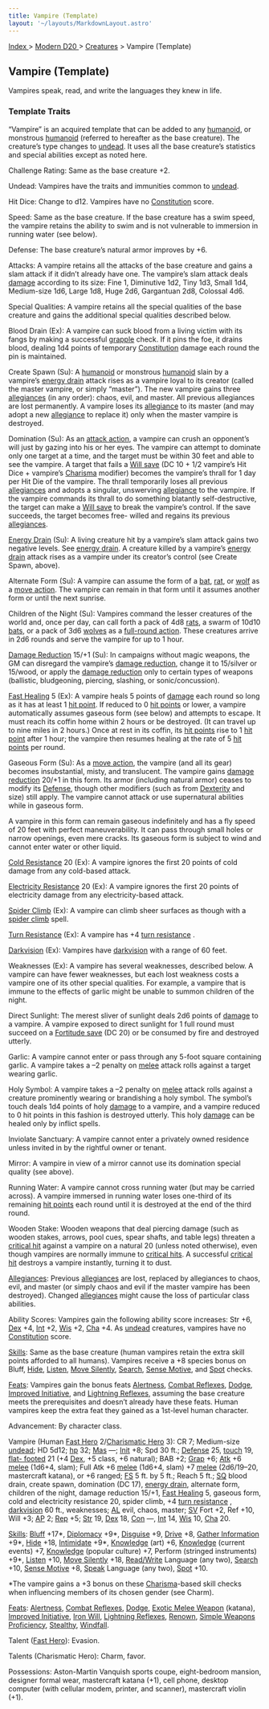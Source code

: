 ```yaml
---
title: Vampire (Template)
layout: '~/layouts/MarkdownLayout.astro'
---
```


[ Index ](/) > [ Modern D20 ](/modern.d20.srd) > [Creatures](/modern.d20.srd/creatures) > Vampire (Template)

## Vampire (Template)

Vampires speak, read, and write the languages they knew in life.

### Template Traits

“Vampire” is an acquired template that can be added to any
[humanoid](/modern.d20.srd/creature.types/humanoid), or monstrous
[humanoid](/modern.d20.srd/creature.types/humanoid) (referred to hereafter as
the base creature). The creature’s type changes to
[undead](/modern.d20.srd/creature.types/undead). It uses all the base
creature’s statistics and special abilities except as noted here.

Challenge Rating: Same as the base creature +2.

Undead: Vampires have the traits and immunities common to
[undead](/modern.d20.srd/creature.types/undead).

Hit Dice: Change to d12. Vampires have no
[Constitution](/modern.d20.srd/basics/ability.scores) score.

Speed: Same as the base creature. If the base creature has a swim speed, the
vampire retains the ability to swim and is not vulnerable to immersion in
running water (see below).

Defense: The base creature’s natural armor improves by +6.

Attacks: A vampire retains all the attacks of the base creature and gains a
slam attack if it didn’t already have one. The vampire’s slam attack deals
[damage](/modern.d20.srd/combat/damage) according to its size: Fine 1,
Diminutive 1d2, Tiny 1d3, Small 1d4, Medium-size 1d6, Large 1d8, Huge 2d6,
Gargantuan 2d8, Colossal 4d6.

Special Qualities: A vampire retains all the special qualities of the base
creature and gains the additional special qualities described below.

Blood Drain (Ex): A vampire can suck blood from a living victim with its fangs
by making a successful [grapple](/modern.d20.srd/combat/grapple) check. If it
pins the foe, it drains blood, dealing 1d4 points of temporary
[Constitution](/modern.d20.srd/basics/ability.scores) damage each round the
pin is maintained.

Create Spawn (Su): A [humanoid](/modern.d20.srd/creature.types/humanoid) or
monstrous [humanoid](/modern.d20.srd/creature.types/humanoid) slain by a
vampire’s [energy drain](/modern.d20.srd/special.abilities/energy.drain)
attack rises as a vampire loyal to its creator (called the master vampire, or
simply “master”). The new vampire gains three
[allegiances](/modern.d20.srd/basics/allegiances) (in any order): chaos, evil,
and master. All previous allegiances are lost permanently. A vampire loses its
[allegiance](/modern.d20.srd/basics/allegiances) to its master (and may adopt
a new [allegiance](/modern.d20.srd/basics/allegiances) to replace it) only
when the master vampire is destroyed.

Domination (Su): As an [attack action](/modern.d20.srd/combat/attack.actions),
a vampire can crush an opponent’s will just by gazing into his or her eyes.
The vampire can attempt to dominate only one target at a time, and the target
must be within 30 feet and able to see the vampire. A target that fails a
[Will save](/modern.d20.srd/basics/saving.throws) (DC 10 + 1/2 vampire’s Hit
Dice + vampire’s [Charisma](/modern.d20.srd/basics/ability.scores) modifier)
becomes the vampire’s thrall for 1 day per Hit Die of the vampire. The thrall
temporarily loses all previous
[allegiances](/modern.d20.srd/basics/allegiances) and adopts a singular,
unswerving [allegiance](/modern.d20.srd/basics/allegiances) to the vampire. If
the vampire commands its thrall to do something blatantly self-destructive,
the target can make a [Will save](/modern.d20.srd/basics/saving.throws) to
break the vampire’s control. If the save succeeds, the target becomes free-
willed and regains its previous
[allegiances](/modern.d20.srd/basics/allegiances).

[Energy Drain](/modern.d20.srd/special.abilities/energy.drain) (Su): A living
creature hit by a vampire’s slam attack gains two negative levels. See [energy drain](/modern.d20.srd/special.abilities/energy.drain). A creature killed by a
vampire’s [energy drain](/modern.d20.srd/special.abilities/energy.drain)
attack rises as a vampire under its creator’s control (see Create Spawn,
above).

Alternate Form (Su): A vampire can assume the form of a
[bat](/modern.d20.srd/creatures/bat), [rat](/modern.d20.srd/creatures/rat), or
[wolf](/modern.d20.srd/creatures/wolf) as a [move action](/modern.d20.srd/combat/move.actions). The vampire can remain in that
form until it assumes another form or until the next sunrise.

Children of the Night (Su): Vampires command the lesser creatures of the world
and, once per day, can call forth a pack of 4d8
[rats](/modern.d20.srd/creatures/rat), a swarm of 10d10
[bats](/modern.d20.srd/creatures/bat), or a pack of 3d6
[wolves](/modern.d20.srd/creatures/wolf) as a [full-round action](/modern.d20.srd/combat/full.round.actions). These creatures arrive in
2d6 rounds and serve the vampire for up to 1 hour.

[Damage Reduction](/modern.d20.srd/special.abilities/damage.reduction) 15/+1
(Su): In campaigns without magic weapons, the GM can disregard the vampire’s
[damage reduction](/modern.d20.srd/special.abilities/damage.reduction), change
it to 15/silver or 15/wood, or apply the [damage reduction](/modern.d20.srd/special.abilities/damage.reduction) only to certain
types of weapons (ballistic, bludgeoning, piercing, slashing, or
sonic/concussion).

[Fast Healing](/modern.d20.srd/special.abilities/fast.healing) 5 (Ex): A
vampire heals 5 points of [damage](/modern.d20.srd/combat/damage) each round
so long as it has at least 1 [hit point](/modern.d20.srd/combat/hit.points).
If reduced to 0 [hit points](/modern.d20.srd/combat/hit.points) or lower, a
vampire automatically assumes gaseous form (see below) and attempts to escape.
It must reach its coffin home within 2 hours or be destroyed. (It can travel
up to nine miles in 2 hours.) Once at rest in its coffin, its [hit points](/modern.d20.srd/combat/hit.points) rise to 1 [hit point](/modern.d20.srd/combat/hit.points) after 1 hour; the vampire then
resumes healing at the rate of 5 [hit points](/modern.d20.srd/combat/hit.points) per round.

Gaseous Form (Su): As a [move action](/modern.d20.srd/combat/move.actions),
the vampire (and all its gear) becomes insubstantial, misty, and translucent.
The vampire gains [damage reduction](/modern.d20.srd/special.abilities/damage.reduction) 20/+1 in this
form. Its armor (including natural armor) ceases to modify its
[Defense](/modern.d20.srd/combat/defense), though other modifiers (such as
from [Dexterity](/modern.d20.srd/basics/ability.scores) and size) still apply.
The vampire cannot attack or use supernatural abilities while in gaseous form.

A vampire in this form can remain gaseous indefinitely and has a fly speed of
20 feet with perfect maneuverability. It can pass through small holes or
narrow openings, even mere cracks. Its gaseous form is subject to wind and
cannot enter water or other liquid.

[Cold Resistance](/modern.d20.srd/special.abilities/resistance.to.energy) 20
(Ex): A vampire ignores the first 20 points of cold damage from any cold-based
attack.

[Electricity Resistance](/modern.d20.srd/special.abilities/resistance.to.energy) 20 (Ex): A
vampire ignores the first 20 points of electricity damage from any
electricity-based attack.

[Spider Climb](/modern.d20.srd/fx/spider.climb) (Ex): A vampire can climb
sheer surfaces as though with a [spider climb](/modern.d20.srd/fx/spider.climb) spell.

[Turn Resistance](/modern.d20.srd/special.abilities/turn.resistance) (Ex): A
vampire has +4 [turn resistance](/modern.d20.srd/special.abilities/turn.resistance) .

[Darkvision](/modern.d20.srd/special.abilities/darkvision) (Ex): Vampires have
[darkvision](/modern.d20.srd/special.abilities/darkvision) with a range of 60
feet.

Weaknesses (Ex): A vampire has several weaknesses, described below. A vampire
can have fewer weaknesses, but each lost weakness costs a vampire one of its
other special qualities. For example, a vampire that is immune to the effects
of garlic might be unable to summon children of the night.

Direct Sunlight: The merest sliver of sunlight deals 2d6 points of
[damage](/modern.d20.srd/combat/damage) to a vampire. A vampire exposed to
direct sunlight for 1 full round must succeed on a [Fortitude save](/modern.d20.srd/basics/saving.throws) (DC 20) or be consumed by fire and
destroyed utterly.

Garlic: A vampire cannot enter or pass through any 5-foot square containing
garlic. A vampire takes a –2 penalty on
[melee](/modern.d20.srd/combat/attack.roll) attack rolls against a target
wearing garlic.

Holy Symbol: A vampire takes a –2 penalty on
[melee](/modern.d20.srd/combat/attack.roll) attack rolls against a creature
prominently wearing or brandishing a holy symbol. The symbol’s touch deals 1d4
points of holy [damage](/modern.d20.srd/combat/damage) to a vampire, and a
vampire reduced to 0 hit points in this fashion is destroyed utterly. This
holy [damage](/modern.d20.srd/combat/damage) can be healed only by inflict
spells.

Inviolate Sanctuary: A vampire cannot enter a privately owned residence unless
invited in by the rightful owner or tenant.

Mirror: A vampire in view of a mirror cannot use its domination special
quality (see above).

Running Water: A vampire cannot cross running water (but may be carried
across). A vampire immersed in running water loses one-third of its remaining
[hit points](/modern.d20.srd/combat/hit.points) each round until it is
destroyed at the end of the third round.

Wooden Stake: Wooden weapons that deal piercing damage (such as wooden stakes,
arrows, pool cues, spear shafts, and table legs) threaten a [critical hit](/modern.d20.srd/combat/critical.hits) against a vampire on a natural 20
(unless noted otherwise), even though vampires are normally immune to
[critical hits](/modern.d20.srd/combat/critical.hits). A successful [critical hit](/modern.d20.srd/combat/critical.hits) destroys a vampire instantly,
turning it to dust.

[Allegiances](/modern.d20.srd/basics/allegiances): Previous
[allegiances](/modern.d20.srd/basics/allegiances) are lost, replaced by
allegiances to chaos, evil, and master (or simply chaos and evil if the master
vampire has been destroyed). Changed
[allegiances](/modern.d20.srd/basics/allegiances) might cause the loss of
particular class abilities.

Ability Scores: Vampires gain the following ability score increases: Str +6,
[Dex](/modern.d20.srd/basics/ability.scores) +4,
[Int](/modern.d20.srd/basics/ability.scores) +2,
[Wis](/modern.d20.srd/basics/ability.scores) +2,
[Cha](/modern.d20.srd/basics/ability.scores) +4. As
[undead](/modern.d20.srd/creature.types/undead) creatures, vampires have no
[Constitution](/modern.d20.srd/basics/ability.scores) score.

[Skills](/modern.d20.srd/skills): Same as the base creature (human vampires
retain the extra skill points afforded to all humans). Vampires receive a +8
species bonus on Bluff, [Hide](/modern.d20.srd/skills/hide),
[Listen](/modern.d20.srd/skills/listen), [Move Silently](/modern.d20.srd/skills/move.silently),
[Search](/modern.d20.srd/skills/search), [Sense Motive](/modern.d20.srd/skills/sense.motive), and
[Spot](/modern.d20.srd/skills/spot) checks.

[Feats](/modern.d20.srd/feats): Vampires gain the bonus feats
[Alertness](/modern.d20.srd/feats/alertness), [Combat Reflexes](/modern.d20.srd/feats/combat.reflexes),
[Dodge](/modern.d20.srd/feats/dodge), [Improved Initiative](/modern.d20.srd/feats/improved.initiative), and [Lightning Reflexes](/modern.d20.srd/feats/lightning.reflexes), assuming the base
creature meets the prerequisites and doesn’t already have these feats. Human
vampires keep the extra feat they gained as a 1st-level human character.

Advancement: By character class.

Vampire (Human [Fast Hero](/modern.d20.srd/classes/basic/fast.hero)
2/[Charismatic Hero](/modern.d20.srd/classes/basic/charismatic.hero) 3): CR 7;
Medium-size [undead](/modern.d20.srd/creature.types/undead); HD 5d12;
[hp](/modern.d20.srd/combat/hit.points) 32;
[Mas](/modern.d20.srd/creatures/creature.overview) —;
[Init](/modern.d20.srd/combat/initiative) +8; Spd 30 ft.;
[Defense](/modern.d20.srd/combat/defense) 25,
[touch](/modern.d20.srd/combat/attack.actions) 19, [flat- footed](/modern.d20.srd/combat/surprise) 21 (+4
[Dex](/modern.d20.srd/basics/ability.scores), +5 class, +6 natural); BAB +2;
[Grap](/modern.d20.srd/combat/grapple) +6;
[Atk](/modern.d20.srd/combat/attack.roll) +6
[melee](/modern.d20.srd/combat/attack.roll) (1d6+4, slam); Full Atk +6
[melee](/modern.d20.srd/combat/attack.roll) (1d6+4, slam) +7
[melee](/modern.d20.srd/combat/attack.roll) (2d6/19–20, mastercraft katana),
or +6 ranged; [FS](/modern.d20.srd/creatures/creature.overview) 5 ft. by 5
ft.; Reach 5 ft.; [SQ](/modern.d20.srd/creatures/creature.overview) blood
drain, create spawn, domination (DC 17), [energy drain](/modern.d20.srd/special.abilities/energy.drain), alternate form,
children of the night, damage reduction 15/+1, [Fast Healing](/modern.d20.srd/special.abilities/fast.healing) 5, gaseous form, cold
and electricity resistance 20, spider climb, +4 [turn resistance](/modern.d20.srd/special.abilities/turn.resistance) ,
[darkvision](/modern.d20.srd/special.abilities/darkvision) 60 ft., weaknesses;
[AL](/modern.d20.srd/basics/allegiances) evil, chaos, master;
[SV](/modern.d20.srd/basics/saving.throws) Fort +2, Ref +10, Will +3;
[AP](/modern.d20.srd/creatures/creature.overview) 2;
[Rep](/modern.d20.srd/creatures/creature.overview) +5;
[Str](/modern.d20.srd/basics/ability.scores) 19,
[Dex](/modern.d20.srd/basics/ability.scores) 18,
[Con](/modern.d20.srd/basics/ability.scores) —,
[Int](/modern.d20.srd/basics/ability.scores) 14,
[Wis](/modern.d20.srd/basics/ability.scores) 10,
[Cha](/modern.d20.srd/basics/ability.scores) 20.

[Skills](/modern.d20.srd/skills): [Bluff](/modern.d20.srd/skills/bluff) +17*,
[Diplomacy](/modern.d20.srd/skills/diplomacy) +9*,
[Disguise](/modern.d20.srd/skills/disguise) +9,
[Drive](/modern.d20.srd/skills/drive) +8, [Gather Information](/modern.d20.srd/skills/gather.information) +9*,
[Hide](/modern.d20.srd/skills/hide) +18,
[Intimidate](/modern.d20.srd/skills/intimidate) +9*,
[Knowledge](/modern.d20.srd/skills/knowledge) (art) +6,
[Knowledge](/modern.d20.srd/skills/knowledge) (current events) +7,
[Knowledge](/modern.d20.srd/skills/knowledge) (popular culture) +7, Perform
(stringed instruments) +9*, [Listen](/modern.d20.srd/skills/listen) +10, [Move Silently](/modern.d20.srd/skills/move.silently) +18,
[Read/Write](/modern.d20.srd/skills/read.write.language) Language (any two),
[Search](/modern.d20.srd/skills/search) +10, [Sense Motive](/modern.d20.srd/skills/sense.motive) +8,
[Speak](/modern.d20.srd/skills/speak.language) Language (any two),
[Spot](/modern.d20.srd/skills/spot) +10.

*The vampire gains a +3 bonus on these [Charisma](/modern.d20.srd/basics/ability.scores)-based skill checks when influencing members of its chosen gender (see Charm).

[Feats](/modern.d20.srd/feats): [Alertness](/modern.d20.srd/feats/alertness),
[Combat Reflexes](/modern.d20.srd/feats/combat.reflexes),
[Dodge](/modern.d20.srd/feats/dodge), [Exotic Melee Weapon](/modern.d20.srd/feats/exotic.melee.weapons.proficiency) (katana),
[Improved Initiative](/modern.d20.srd/feats/improved.initiative), [Iron Will](/modern.d20.srd/feats/iron.will), [Lightning Reflexes](/modern.d20.srd/feats/lightning.reflexes),
[Renown](/modern.d20.srd/feats/renown), [Simple Weapons Proficiency](/modern.d20.srd/feats/simple.weapons.proficiency),
[Stealthy](/modern.d20.srd/feats/stealthy),
[Windfall](/modern.d20.srd/feats/windfall).

Talent ([Fast Hero](/modern.d20.srd/classes/basic/fast.hero)): Evasion.

Talents (Charismatic Hero): Charm, favor.

Possessions: Aston-Martin Vanquish sports coupe, eight-bedroom mansion,
designer formal wear, mastercraft katana (+1), cell phone, desktop computer
(with cellular modem, printer, and scanner), mastercraft violin (+1).

